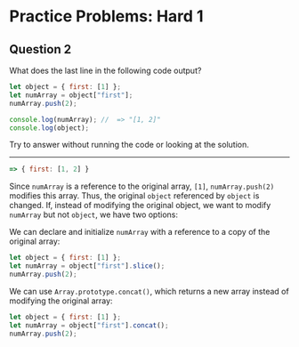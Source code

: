 # Practice Problems: Hard 1

## Question 2

What does the last line in the following code output?

```js
let object = { first: [1] };
let numArray = object["first"];
numArray.push(2);

console.log(numArray); //  => "[1, 2]"
console.log(object);
```

Try to answer without running the code or looking at the solution.

---

```js
=> { first: [1, 2] }
```

Since `numArray` is a reference to the original array, `[1]`, `numArray.push(2)` modifies this array. Thus, the original `object` referenced by `object` is changed. If, instead of modifying the original object, we want to modify `numArray` but not `object`, we have two options:

We can declare and initialize `numArray` with a reference to a copy of the original array:

```js
let object = { first: [1] };
let numArray = object["first"].slice();
numArray.push(2);
```

We can use `Array.prototype.concat()`, which returns a new array instead of modifying the original array:

```js
let object = { first: [1] };
let numArray = object["first"].concat();
numArray.push(2);
```
